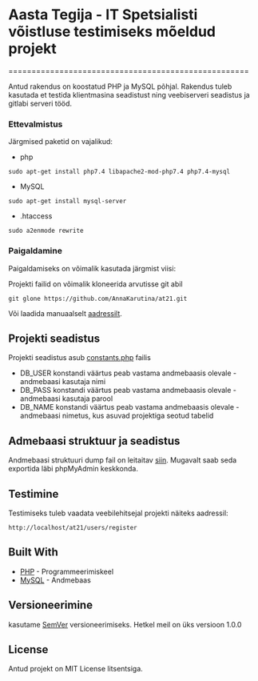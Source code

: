 # Aasta Tegija - IT Spetsialisti võistluse testimiseks mõeldud projekt
====================================================

Antud rakendus on koostatud PHP ja MySQL põhjal. Rakendus tuleb kasutada et testida klientmasina seadistust ning veebiserveri seadistus ja gitlabi serveri tööd.

### Ettevalmistus

Järgmised paketid on vajalikud:

* php
```
sudo apt-get install php7.4 libapache2-mod-php7.4 php7.4-mysql
```

* MySQL
```
sudo apt-get install mysql-server
```

* .htaccess
```
sudo a2enmode rewrite
```
### Paigaldamine

Paigaldamiseks on võimalik kasutada järgmist viisi:

Projekti failid on võimalik kloneerida arvutisse git abil

```
git glone https://github.com/AnnaKarutina/at21.git
```

Või laadida manuaalselt [aadressilt](https://github.com/AnnaKarutina/at21).

## Projekti seadistus 

Projekti seadistus asub [constants.php](https://github.com/AnnaKarutina/at21/blob/main/app/config/constants.php) failis

* DB_USER konstandi väärtus peab vastama andmebaasis olevale - andmebaasi kasutaja nimi
* DB_PASS konstandi väärtus peab vastama andmebaasis olevale - andmebaasi kasutaja parool
* DB_NAME konstandi väärtus peab vastama andmebaasis olevale - andmebaasi nimetus, kus asuvad projektiga seotud tabelid

## Admebaasi struktuur ja seadistus

Andmebaasi struktuuri dump fail on leitaitav [siin](https://github.com/AnnaKarutina/at21/blob/main/app/docs/db.sql). Mugavalt saab seda exportida läbi phpMyAdmin keskkonda.


## Testimine

Testimiseks tuleb vaadata veebilehitsejal projekti näiteks aadressil:
```
http://localhost/at21/users/register
```

## Built With

* [PHP](http://php.net/) - Programmeerimiskeel 
* [MySQL](https://dev.mysql.com/) - Andmebaas

## Versioneerimine

kasutame [SemVer](http://semver.org/) versioneerimiseks.
Hetkel meil on üks versioon 1.0.0

## License

Antud projekt on MIT License litsentsiga.
